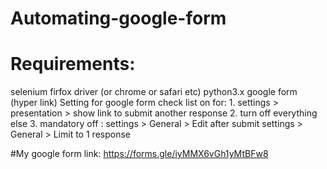 # Automating-google-form

# Requirements:
  selenium firfox driver (or chrome or safari etc)
  python3.x
  google form (hyper link)
  Setting for google form
    check list on for:
    1. settings > presentation > show link to submit another response
    2. turn off everything else
    3. mandatory off :
       settings > General > Edit after submit
       settings > General > Limit to 1 response
       
  #My google form link:
    https://forms.gle/iyMMX6vGh1yMtBFw8
      

